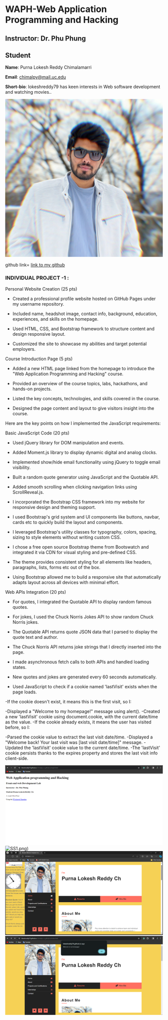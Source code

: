 # WAPH-Web Application Programming and Hacking

## Instructor: Dr. Phu Phung

## Student

**Name**: Purna Lokesh Reddy Chimalamarri

**Email**: chimalpy@mail.uc.edu

**Short-bio**: lokeshreddy79 has keen interests in Web software development and watching movies.. 

![lokesh's headshot](/images/headshot.jpg)

github link= [link to my github](https://github.com/lokeshreddy79/chimalpy-uc.github.io)


### INDIVIDUAL PROJECT -1 :


Personal Website Creation (25 pts)
- Created a professional profile website hosted on GitHub Pages under my username repository. 

- Included name, headshot image, contact info, background, education, experiences, and skills on the homepage.

- Used HTML, CSS, and Bootstrap framework to structure content and design responsive layout.

- Customized the site to showcase my abilities and target potential employers.

Course Introduction Page (5 pts)  
- Added a new HTML page linked from the homepage to introduce the "Web Application Programming and Hacking" course.

- Provided an overview of the course topics, labs, hackathons, and hands-on projects. 

- Listed the key concepts, technologies, and skills covered in the course.

- Designed the page content and layout to give visitors insight into the course.

Here are the key points on how I implemented the JavaScript requirements:

Basic JavaScript Code (20 pts)

- Used jQuery library for DOM manipulation and events.

- Added Moment.js library to display dynamic digital and analog clocks. 

- Implemented show/hide email functionality using jQuery to toggle email visibility.

- Built a random quote generator using JavaScript and the Quotable API.

- Added smooth scrolling when clicking navigation links using ScrollReveal.js.
-  I incorporated the Bootstrap CSS framework into my website for responsive design and theming support.

- I used Bootstrap's grid system and UI components like buttons, navbar, cards etc to quickly build the layout and components.

- I leveraged Bootstrap's utility classes for typography, colors, spacing, sizing to style elements without writing custom CSS.

- I chose a free open source Bootstrap theme from Bootswatch and integrated it via CDN for visual styling and pre-defined CSS.

- The theme provides consistent styling for all elements like headers, paragraphs, lists, forms etc out of the box.

- Using Bootstrap allowed me to build a responsive site that automatically adapts layout across all devices with minimal effort. 



Web APIs Integration (20 pts)


- For quotes, I integrated the Quotable API to display random famous quotes.

- For jokes, I used the Chuck Norris Jokes API to show random Chuck Norris jokes. 

- The Quotable API returns quote JSON data that I parsed to display the quote text and author.

- The Chuck Norris API returns joke strings that I directly inserted into the page.

- I made asynchronous fetch calls to both APIs and handled loading states.

- New quotes and jokes are generated every 60 seconds automatically.

- Used JavaScript to check if a cookie named 'lastVisit' exists when the page loads.

-If the cookie doesn't exist, it means this is the first visit, so I:

-Displayed a "Welcome to my homepage!" message using alert().
-Created a new 'lastVisit' cookie using document.cookie, with the current date/time as the value.
-If the cookie already exists, it means the user has visited before, so I:

-Parsed the cookie value to extract the last visit date/time.
-Displayed a "Welcome back! Your last visit was [last visit date/time]" message.
-Updated the 'lastVisit' cookie value to the current date/time.
-The 'lastVisit' cookie persists thanks to the expires property and stores the last visit info client-side.


![ss](images/s4.png)
![SS1](images/s1).png)
![ss2](images/s2.png)
![ss3](images/s3.png)


